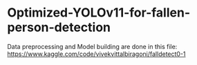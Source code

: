 # Optimized-YOLOv11-for-fallen-person-detection

Data preprocessing and Model building are done in this file: 
https://www.kaggle.com/code/vivekvittalbiragoni/falldetect0-1
